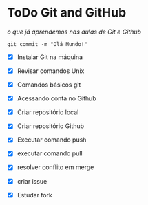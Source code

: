  # ToDo Git and GitHub 

 *o que já aprendemos nas aulas de Git e Github*

 `git commit -m "Olá Mundo!"`

- [x] Instalar Git na máquina
- [x] Revisar comandos Unix
- [x] Comandos básicos git
- [x] Acessando conta no Github 
- [x] Criar repositório local
- [x] Criar repositório Github
- [x] Executar comando push
- [x] executar comando pull
- [x] resolver conflito em merge
- [x] criar issue
- [x] Estudar fork

